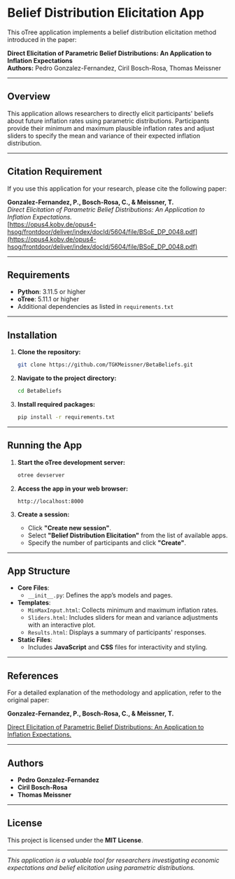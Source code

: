 # **Belief Distribution Elicitation App**

This oTree application implements a belief distribution elicitation method introduced in the paper:

**Direct Elicitation of Parametric Belief Distributions: An Application to Inflation Expectations**  
**Authors:** Pedro Gonzalez-Fernandez, Ciril Bosch-Rosa, Thomas Meissner  

---

## **Overview**

This application allows researchers to directly elicit participants' beliefs about future inflation rates using parametric distributions. Participants provide their minimum and maximum plausible inflation rates and adjust sliders to specify the mean and variance of their expected inflation distribution.

---

## **Citation Requirement**

If you use this application for your research, please cite the following paper:

**Gonzalez-Fernandez, P., Bosch-Rosa, C., & Meissner, T.**  
*Direct Elicitation of Parametric Belief Distributions: An Application to Inflation Expectations.*  
[https://opus4.kobv.de/opus4-hsog/frontdoor/deliver/index/docId/5604/file/BSoE_DP_0048.pdf](https://opus4.kobv.de/opus4-hsog/frontdoor/deliver/index/docId/5604/file/BSoE_DP_0048.pdf)

---

## **Requirements**

- **Python**: 3.11.5 or higher  
- **oTree**: 5.11.1 or higher  
- Additional dependencies as listed in `requirements.txt`  

---

## **Installation**

1. **Clone the repository:**

   ```bash
   git clone https://github.com/TGKMeissner/BetaBeliefs.git
   ```

2. **Navigate to the project directory:**

   ```bash
   cd BetaBeliefs
   ```

3. **Install required packages:**

   ```bash
   pip install -r requirements.txt
   ```

---

## **Running the App**

1. **Start the oTree development server:**

   ```bash
   otree devserver
   ```

2. **Access the app in your web browser:**

   ```
   http://localhost:8000
   ```

3. **Create a session:**

   - Click **"Create new session"**.
   - Select **"Belief Distribution Elicitation"** from the list of available apps.
   - Specify the number of participants and click **"Create"**.

---

## **App Structure**

- **Core Files**:
  - `__init__.py`: Defines the app’s models and pages.
- **Templates**:
  - `MinMaxInput.html`: Collects minimum and maximum inflation rates.
  - `Sliders.html`: Includes sliders for mean and variance adjustments with an interactive plot.
  - `Results.html`: Displays a summary of participants' responses.
- **Static Files**:
  - Includes **JavaScript** and **CSS** files for interactivity and styling.

---

## **References**

For a detailed explanation of the methodology and application, refer to the original paper:

**Gonzalez-Fernandez, P., Bosch-Rosa, C., & Meissner, T.**  

[Direct Elicitation of Parametric Belief Distributions: An Application to Inflation Expectations.](https://opus4.kobv.de/opus4-hsog/frontdoor/deliver/index/docId/5604/file/BSoE_DP_0048.pdf)

---

## **Authors**

- **Pedro Gonzalez-Fernandez**  
- **Ciril Bosch-Rosa**  
- **Thomas Meissner**

---

## **License**

This project is licensed under the **MIT License**.

---

*This application is a valuable tool for researchers investigating economic expectations and belief elicitation using parametric distributions.*
